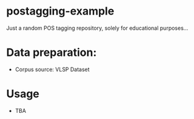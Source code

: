 # postagging-example
Just a random POS tagging repository, solely for educational purposes...

# Data preparation:
- Corpus source: VLSP Dataset

# Usage
- TBA